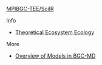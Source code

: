 
[MPIBGC-TEE/SoilR](https://github.com/MPIBGC-TEE/SoilR)

Info
- [Theoretical Ecosystem Ecology](https://www.bgc-jena.mpg.de/TEE/index.html)

More
- [Overview of Models in BGC-MD](https://mpibgc-tee.github.io/bgc-md/staticDataModelBase/index.html)